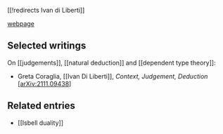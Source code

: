[[!redirects Ivan di Liberti]]

[webpage](https://diliberti.github.io)

## Selected writings

On [[judgements]], [[natural deduction]] and [[dependent type theory]]:

* Greta Coraglia, [[Ivan Di Liberti]], *Context, Judgement, Deduction* &lbrack;[arXiv:2111.09438](https://arxiv.org/abs/2111.09438)&rbrack;


## Related entries

* [[Isbell duality]]